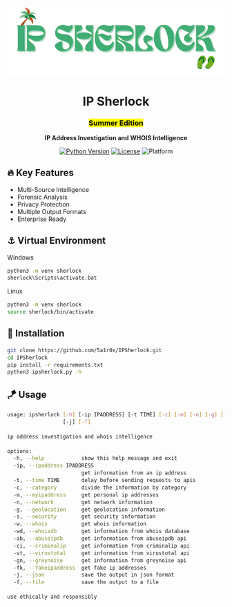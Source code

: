 <div align="center">
  <img src="IPSherlockSummer.png" alt="Logo" width="500">
</div>

<h1 align="center">IP Sherlock</h1>
<h3 align="center"><mark>Summer Edition</mark></h3>

<p align="center">
  <strong>IP Address Investigation and WHOIS Intelligence</strong>
</p>

<div align="center">

[![Python Version](https://img.shields.io/badge/Python-3.8%2B-lightblue)](https://www.python.org/)
[![License](https://img.shields.io/badge/License-Apache%202.0-blue)](https://opensource.org/licenses/Apache-2.0)
![Platform](https://img.shields.io/badge/Platform-Terminal%20%7C%20CLI-darkblue.svg)

</div>

## 🔥 Key Features

- Multi-Source Intelligence
- Forensic Analysis
- Privacy Protection
- Multiple Output Formats
- Enterprise Ready

## ⚓ Virtual Environment
Windows
```bash
python3 -m venv sherlock
sherlock\Scripts\activate.bat
```
Linux
```bash
python3 -m venv sherlock
source sherlock/bin/activate
```

## 🐝 Installation

```bash
git clone https://github.com/5a1r0x/IPSherlock.git
cd IPSherlock
pip install -r requirements.txt
python3 ipsherlock.py -h
```

## 🪁 Usage

```bash
usage: ipsherlock [-h] [-ip IPADDRESS] [-t TIME] [-c] [-m] [-n] [-g] [-s] [-w] [-wd] [-ab] [-ci] [-vt] [-gn] [-fk]
                  [-j] [-f]

ip address investigation and whois intelligence

options:
  -h, --help            show this help message and exit
  -ip, --ipaddress IPADDRESS
                        get information from an ip address
  -t, --time TIME       delay before sending requests to apis
  -c, --category        divide the information by category
  -m, --myipaddress     get personal ip addresses
  -n, --network         get network information
  -g, --geolocation     get geolocation information
  -s, --security        get security information
  -w, --whois           get whois information
  -wd, --whoisdb        get information from whois database
  -ab, --abuseipdb      get information from abuseipdb api
  -ci, --criminalip     get information from criminalip api
  -vt, --virustotal     get information from virustotal api
  -gn, --greynoise      get information from greynoise api
  -fk, --fakeipaddress  get fake ip addresses
  -j, --json            save the output in json format
  -f, --file            save the output to a file

use ethically and responsibly
```

